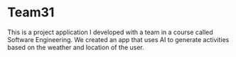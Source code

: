 # Team31
This is a project application I developed with a team in a course called Software Engineering. We created an app that uses AI to generate activities based on the weather and location of the user.
